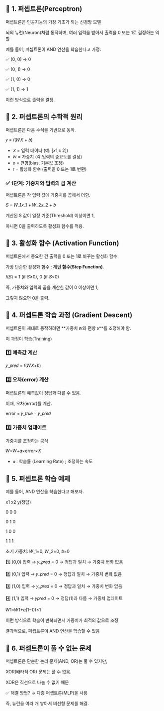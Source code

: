 ## 📌 1. 퍼셉트론(Perceptron)
퍼셉트론은 인공지능의 가장 기초가 되는 신경망 모델

뇌의 뉴런(Neuron)처럼 동작하며, 여러 입력을 받아서 출력을 0 또는 1로 결정하는 역할

예를 들어, 퍼셉트론이 AND 연산을 학습한다고 가정:

✅ (0, 0) → 0

✅ (0, 1) → 0

✅ (1, 0) → 0

✅ (1, 1) → 1

이런 방식으로 출력을 결정.

## 📌 2. 퍼셉트론의 수학적 원리
퍼셉트론은 다음 수식을 기반으로 동작.

𝑦 = 𝑓(𝑊𝑋 + 𝑏)

- `𝑋` = 입력 데이터 (예: [𝑥1,𝑥 2])
- `𝑊` = 가중치 (각 입력의 중요도를 결정)
- `𝑏` = 편향(bias, 기본값 조정)
- `𝑓` = 활성화 함수 (출력을 0 또는 1로 변환)

### ✅ 1단계: 가중치와 입력의 곱 계산
퍼셉트론은 각 입력 값에 가중치를 곱해서 더함.

𝑆 = 𝑊_1𝑥_1 + 𝑊_2𝑥_2 + 𝑏

계산된 S 값이 일정 기준(Threshold) 이상이면 1,

아니면 0을 출력하도록 활성화 함수를 적용.

## 📌 3. 활성화 함수 (Activation Function)
퍼셉트론에서 중요한 건 출력을 0 또는 1로 바꾸는 활성화 함수

가장 단순한 활성화 함수 : **계단 함수(Step Function)**.

𝑓(𝑆) = 1 (if 𝑆≥0), 0 (if 𝑆<0)

즉, 가중치와 입력의 곱을 계산한 값이 0 이상이면 1,

그렇지 않으면 0을 출력.

## 📌 4. 퍼셉트론 학습 과정 (Gradient Descent)
퍼셉트론이 제대로 동작하려면 **가중치 `𝑊`와 편향 `𝑏`**를 조정해야 함.

이 과정이 학습(Training)

### 1️⃣ 예측값 계산
𝑦_𝑝𝑟𝑒𝑑 = 𝑓(𝑊𝑋+𝑏)

### 2️⃣ 오차(error) 계산
퍼셉트론의 예측값이 정답과 다를 수 있음.

이때, 오차(error)를 계산.

error = 𝑦_𝑡𝑟𝑢𝑒 − 𝑦_𝑝𝑟𝑒𝑑

### 3️⃣ 가중치 업데이트
가중치를 조정하는 공식

𝑊=𝑊+𝛼×error×𝑋
- `𝛼` : 학습률 (Learning Rate) ; 조정하는 속도

## 📌 5. 퍼셉트론 학습 예제
예를 들어, AND 연산을 학습한다고 해보자.


x1    	x2    	y(정답)

0    	0     	0

0    	1    	0

1    	0    	0

1    	1   	1

초기 가중치: 𝑊_1=0, 𝑊_2=0, 𝑏=0

1️⃣ (0,0) 입력 → 𝑦_𝑝𝑟𝑒𝑑 = 0 → 정답과 일치 → 가중치 변화 없음

2️⃣ (0,1) 입력 → 𝑦_𝑝𝑟𝑒𝑑 = 0 ​→ 정답과 일치 → 가중치 변화 없음

3️⃣ (1,0) 입력 → 𝑦_𝑝𝑟𝑒𝑑 = 0 → 정답과 일치 → 가중치 변화 없음

4️⃣ (1,1) 입력 → 𝑦𝑝𝑟𝑒𝑑 = 0 → 정답(1)과 다름 → 가중치 업데이트


𝑊1=𝑊1+𝛼(1−0)×1

이런 방식으로 학습이 반복되면서 가중치가 최적의 값으로 조정

결과적으로, 퍼셉트론이 AND 연산을 학습할 수 있음


## 📌 6. 퍼셉트론이 풀 수 없는 문제
퍼셉트론은 단순한 논리 문제(AND, OR)는 풀 수 있지만,

XOR(배타적 OR) 문제는 풀 수 없음.

XOR은 직선으로 나눌 수 없기 때문


✅ 해결 방법? → 다층 퍼셉트론(MLP)을 사용

즉, 뉴런을 여러 개 쌓아서 비선형 문제를 해결.
